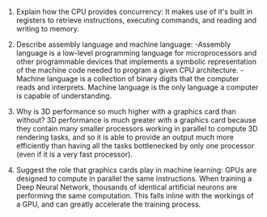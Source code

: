 <!-- Answers to the Short Answer Essay Questions go here -->

1. Explain how the CPU provides concurrency:
It makes use of it's built in registers to retrieve instructions, executing commands, and reading and writing to memory.

2. Describe assembly language and machine language:
-Assembly language is a low-level programming language for microprocessors and other programmable devices that implements a symbolic representation of the machine code needed
to program a given CPU architecture.
-Machine language is a collection of binary digits that the computer reads and interprets. Machine language is the only language a computer is capable of understanding.

3. Why is 3D performance so much higher with a graphics card than without?
3D performance is much greater with a graphics card because they contain many smaller processors working in parallel to compute 3D rendering tasks, and so it is able to provide an output much more efficiently than having all the tasks bottlenecked by only one processor (even if it is a very fast processor).

4. Suggest the role that graphics cards play in machine learning:
GPUs are designed to compute in parallel the same instructions. When training a Deep Neural Network, thousands of identical artificial neurons are performing the same computation. This falls inline with the workings of a GPU, and can greatly accelerate the training process.